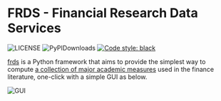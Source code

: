 # FRDS - Financial Research Data Services

![LICENSE](https://img.shields.io/github/license/mgao6767/frds?color=blue) 
![PyPIDownloads](https://img.shields.io/pypi/dm/frds)
[![Code style: black](https://img.shields.io/badge/code%20style-black-000000.svg)](https://github.com/psf/black)


[frds](https://github.com/mgao6767/frds/) is a Python framework that aims to 
provide the simplest way to compute [a collection of major academic measures](/measures) used in the finance literature, one-click with a simple GUI as below.

![GUI](https://github.com/mgao6767/frds/raw/master/images/frds_demo.gif)

